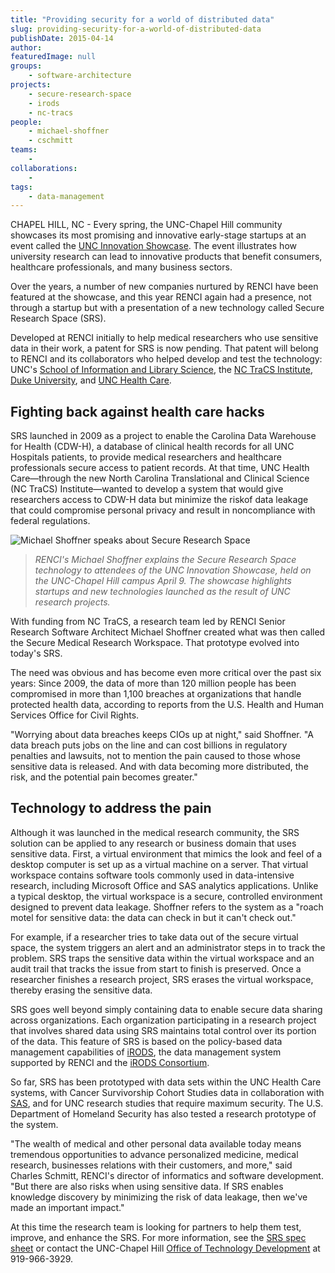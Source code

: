 ```yaml
---
title: "Providing security for a world of distributed data"
slug: providing-security-for-a-world-of-distributed-data
publishDate: 2015-04-14
author: 
featuredImage: null
groups:
    - software-architecture
projects:
    - secure-research-space
    - irods
    - nc-tracs
people:
    - michael-shoffner
    - cschmitt
teams: 
    - 
collaborations:
    - 
tags:
    - data-management
---
```

CHAPEL HILL, NC - Every spring, the UNC-Chapel Hill community showcases its most promising and innovative early-stage startups at an event called the [UNC Innovation Showcase](http://innovate.unc.edu/event/unc-innovation-showcase-2/#.VSgj-RPF_LG). The event illustrates how university research can lead to innovative products that benefit consumers, healthcare professionals, and many business sectors.

Over the years, a number of new companies nurtured by RENCI have been featured at the showcase, and this year RENCI again had a presence, not through a startup but with a presentation of a new technology called Secure Research Space (SRS).

Developed at RENCI initially to help medical researchers who use sensitive data in their work, a patent for SRS is now pending. That patent will belong to RENCI and its collaborators who helped develop and test the technology: UNC's [School of Information and Library Science](http://sils.unc.edu/), the [NC TraCS Institute](http://tracs.unc.edu/), [Duke University](http://www.duke.edu/), and [UNC Health Care](https://www.unchealthcare.org/site). 

## Fighting back against health care hacks

SRS launched in 2009 as a project to enable the Carolina Data Warehouse for Health (CDW-H), a database of clinical health records for all UNC Hospitals patients, to provide medical researchers and healthcare professionals secure access to patient records. At that time, UNC Health Care—through the new North Carolina Translational and Clinical Science (NC TraCS) Institute—wanted to develop a system that would give researchers access to CDW-H data but minimize the riskof data leakage that could compromise personal privacy and result in noncompliance with federal regulations. 

![Michael Shoffner speaks about Secure Research Space](https://renci.org/wp-content/uploads/2015/04/Shoffner2-300x200.jpg "Michael Shoffner speaks about SRS")
>*RENCI's Michael Shoffner explains the Secure Research Space technology to attendees of the UNC Innovation Showcase, held on the UNC-Chapel Hill campus April 9. The showcase highlights startups and new technologies launched as the result of UNC research projects.*

With funding from NC TraCS, a research team led by RENCI Senior Research Software Architect Michael Shoffner created what was then called the Secure Medical Research Workspace. That prototype evolved into today's SRS.

The need was obvious and has become even more critical over the past six years: Since 2009, the data of more than 120 million people has been compromised in more than 1,100 breaches at organizations that handle protected health data, according to reports from the U.S. Health and Human Services Office for Civil Rights.

"Worrying about data breaches keeps CIOs up at night," said Shoffner. "A data breach puts jobs on the line and can cost billions in regulatory penalties and lawsuits, not to mention the pain caused to those whose sensitive data is released. And with data becoming more distributed, the risk, and the potential pain becomes greater."

## Technology to address the pain

Although it was launched in the medical research community, the SRS solution can be applied to any research or business domain that uses sensitive data. First, a virtual environment that mimics the look and feel of a desktop computer is set up as a virtual machine on a server. That virtual workspace contains software tools commonly used in data-intensive research, including Microsoft Office and SAS analytics applications. Unlike a typical desktop, the virtual workspace is a secure, controlled environment designed to prevent data leakage. Shoffner refers to the system as a "roach motel for sensitive data: the data can check in but it can't check out."

For example, if a researcher tries to take data out of the secure virtual space, the system triggers an alert and an administrator steps in to track the problem. SRS traps the sensitive data within the virtual workspace and an audit trail that tracks the issue from start to finish is preserved. Once a researcher finishes a research project, SRS erases the virtual workspace, thereby erasing the sensitive data.

SRS goes well beyond simply containing data to enable secure data sharing across organizations. Each organization participating in a research project that involves shared data using SRS maintains total control over its portion of the data. This feature of SRS is based on the policy-based data management capabilities of [iRODS](http://www.irods.org), the data management system supported by RENCI and the [iRODS Consortium](http://irods.org/consortium/). 

So far, SRS has been prototyped with data sets within the UNC Health Care systems, with Cancer Survivorship Cohort Studies data in collaboration with [SAS](http://www.sas.com/en_us/home.html), and for UNC research studies that require maximum security. The U.S. Department of Homeland Security has also tested a research prototype of the system.

"The wealth of medical and other personal data available today means tremendous opportunities to advance personalized medicine, medical research, businesses relations with their customers, and more," said Charles Schmitt, RENCI's director of informatics and software development. "But there are also risks when using sensitive data. If SRS enables knowledge discovery by minimizing the risk of data leakage, then we've made an important impact."

At this time the research team is looking for partners to help them test, improve, and enhance the SRS. For more information, see the [SRS spec sheet](https://renci.org/wp-content/uploads/2015/04/12-0096-Marketing-Doc-022514-1.pdf) or contact the UNC-Chapel Hill [Office of Technology Development](http://research.unc.edu/otd/) at 919-966-3929.
